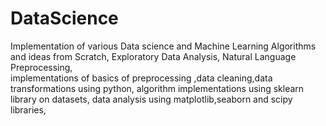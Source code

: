 # DataScience
Implementation of various Data science and Machine Learning Algorithms and ideas from Scratch, 
Exploratory Data Analysis, 
Natural Language Preprocessing,  
implementations of basics of preprocessing ,data cleaning,data transformations using python, 
algorithm implementations using sklearn library on datasets, 
data analysis using matplotlib,seaborn and scipy libraries, 

